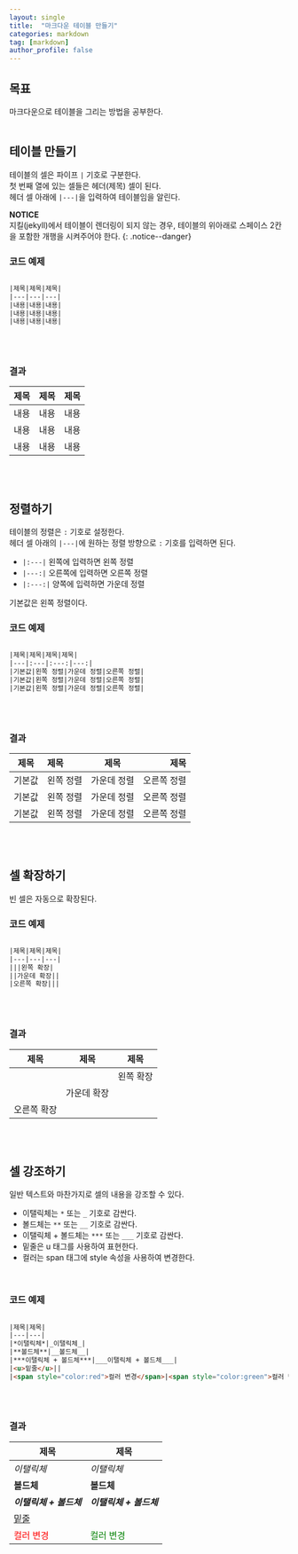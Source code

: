 ```yaml
---
layout: single
title:  "마크다운 테이블 만들기"
categories: markdown
tag: [markdown]
author_profile: false
---
```


## 목표
마크다운으로 테이블을 그리는 방법을 공부한다. 
<br>
<br>



## 테이블 만들기
테이블의 셀은 파이프 <code>|</code> 기호로 구분한다.  
첫 번째 열에 있는 셀들은 헤더(제목) 셀이 된다.  
헤더 셀 아래에 <code>|---|</code>을 입력하여 테이블임을 알린다.
<br>

**NOTICE**  
지킬(jekyll)에서 테이블이 렌더링이 되지 않는 경우, 테이블의 위아래로 스페이스 2칸을 포함한 개행을 시켜주어야 한다.
{: .notice--danger}
<br>

### 코드 예제
```html
  
|제목|제목|제목|
|---|---|---|
|내용|내용|내용|
|내용|내용|내용|
|내용|내용|내용|
  
```
<br>

### 결과
  
|제목|제목|제목|
|---|---|---|
|내용|내용|내용|
|내용|내용|내용|
|내용|내용|내용|
  
<br>
<br>



## 정렬하기
테이블의 정렬은 <code>:</code> 기호로 설정한다.  
헤더 셀 아래의 <code>|---|</code>에 원하는 정렬 방향으로 <code>:</code> 기호를 입력하면 된다.

- <code>|:---|</code> 왼쪽에 입력하면 왼쪽 정렬
- <code>|---:|</code> 오른쪽에 입력하면 오른쪽 정렬
- <code>|:---:|</code> 양쪽에 입력하면 가운데 정렬

기본값은 왼쪽 정렬이다.
<br>

### 코드 예제
```html
  
|제목|제목|제목|제목|
|---|:---|:---:|---:|
|기본값|왼쪽 정렬|가운데 정렬|오른쪽 정렬|
|기본값|왼쪽 정렬|가운데 정렬|오른쪽 정렬|
|기본값|왼쪽 정렬|가운데 정렬|오른쪽 정렬|
  
```
<br>

### 결과
  
|제목|제목|제목|제목|
|---|:---|:---:|---:|
|기본값|왼쪽 정렬|가운데 정렬|오른쪽 정렬|
|기본값|왼쪽 정렬|가운데 정렬|오른쪽 정렬|
|기본값|왼쪽 정렬|가운데 정렬|오른쪽 정렬|
  
<br>
<br>



## 셀 확장하기
빈 셀은 자동으로 확장된다.
<br>

### 코드 예제
```html
  
|제목|제목|제목|
|---|---|---|
|||왼쪽 확장|
||가운데 확장||
|오른쪽 확장|||
  
```
<br>

### 결과
  
|제목|제목|제목|
|---|---|---|
|||왼쪽 확장|
||가운데 확장||
|오른쪽 확장|||
  
<br>
<br>



## 셀 강조하기
일반 텍스트와 마찬가지로 셀의 내용을 강조할 수 있다.
- 이탤릭체는 <code>*</code> 또는 <code>_</code> 기호로 감싼다.
- 볼드체는 <code>**</code> 또는 <code>__</code> 기호로 감싼다.
- 이탤릭체 + 볼드체는 <code>***</code> 또는 <code>___</code> 기호로 감싼다.
- 밑줄은 u 태그를 사용하여 표현한다.
- 컬러는 span 태그에 style 속성을 사용하여 변경한다.
<br>

### 코드 예제
```html
  
|제목|제목|
|---|---|
|*이탤릭체*|_이탤릭체_|
|**볼드체**|__볼드체__|
|***이탤릭체 + 볼드체***|___이탤릭체 + 볼드체___|
|<u>밑줄</u>||
|<span style="color:red">컬러 변경</span>|<span style="color:green">컬러 변경</span>|
  
```
<br>

### 결과
  
|제목|제목|
|---|---|
|*이탤릭체*|_이탤릭체_|
|**볼드체**|__볼드체__|
|***이탤릭체 + 볼드체***|___이탤릭체 + 볼드체___|
|<u>밑줄</u>||
|<span style="color:red">컬러 변경</span>|<span style="color:green">컬러 변경</span>|
  
